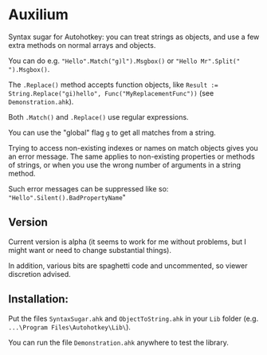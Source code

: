 # Auxilium
Syntax sugar for Autohotkey: you can treat strings as objects, and use a few extra methods on normal arrays and objects.

You can do e.g. `"Hello".Match("g)l").Msgbox()` or `"Hello Mr".Split(" ").Msgbox()`.

The `.Replace()` method accepts function objects, like `Result := String.Replace("gi)hello", Func("MyReplacementFunc"))` (see `Demonstration.ahk`).

Both `.Match()` and `.Replace()` use regular expressions.

You can use the "global" flag `g` to get all matches from a string.

Trying to access non-existing indexes or names on match objects gives you an error message. The same applies to non-existing properties or methods of strings, or when you use the wrong number of arguments in a string method.

Such error messages can be suppressed like so: `"Hello".Silent().BadPropertyName`"

## Version

Current version is alpha (it seems to work for me without problems, but I might want or need to change substantial things).

In addition, various bits are spaghetti code and uncommented, so viewer discretion advised.

## Installation:
Put the files `SyntaxSugar.ahk` and `ObjectToString.ahk` in your `Lib` folder (e.g. `...\Program Files\Autohotkey\Lib\`).

You can run the file `Demonstration.ahk` anywhere to test the library.
